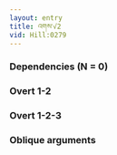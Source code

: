 ```yaml
---
layout: entry
title: འགས་√2
vid: Hill:0279
---
```

### Dependencies (N = 0)


### Overt 1-2


### Overt 1-2-3


### Oblique arguments
